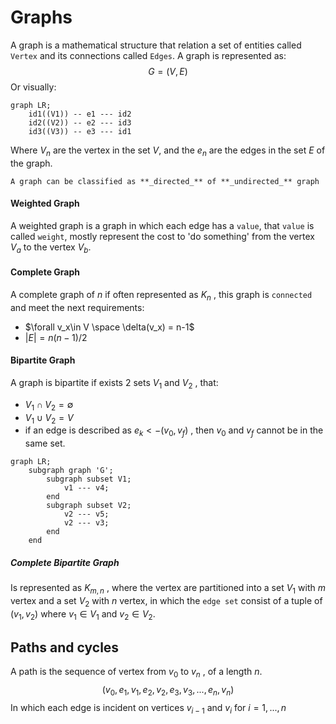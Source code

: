 # Graphs

A graph is a mathematical structure that relation a set of entities called `Vertex` and its connections called `Edges`. A graph is represented as:
$$
G = (V, E)
$$
Or visually:
```mermaid
graph LR;
	id1((V1)) -- e1 --- id2	
	id2((V2)) -- e2 --- id3
	id3((V3)) -- e3 --- id1
```
Where $V_n$ are the vertex in the set $V$, and the $e_n$ are the edges in the set $E$ of the graph.
```ad-note
A graph can be classified as **_directed_** of **_undirected_** graph
```
#### Weighted Graph
A weighted graph is a graph in which each edge has a `value`, that `value` is called `weight`, mostly represent the cost to 'do something' from the vertex $V_a$  to the vertex $V_b$.

#### Complete Graph
A complete graph of $n$ if often represented as $K_n$ , this graph is `connected` and meet the next requirements:
- $\forall v_x\in V \space  \delta(v_x) = n-1$
- $|E| = {n(n-1)}/{2}$

#### Bipartite Graph
A graph is bipartite if exists 2 sets $V_1$ and $V_2$ , that:
- $V_1 \cap V_2 = \emptyset$
- $V_1 \cup V_2 = V$ 
- if an edge is described as $e_k <- (v_0, v_f)$ , then $v_0$ and $v_f$ cannot be in the same set.
```mermaid
graph LR;
	subgraph graph 'G';
		subgraph subset V1;
			v1 --- v4;
		end
		subgraph subset V2;
			v2 --- v5;
			v2 --- v3;
		end	
	end
```
##### Complete Bipartite Graph
 Is represented as $K_{m,n}$ , where the vertex are partitioned into a set $V_1$ with $m$ vertex and a set $V_2$ with $n$ vertex, in which the `edge set` consist of a tuple of  $(v_1, v_2)$ where $v_1 \in V_1$ and $v_2 \in V_2$.

 
## Paths and cycles
A path is the sequence of vertex from $v_0$ to $v_n$ , of a length $n$.
$$
(v_0, e_1, v_1, e_2, v_2, e_3, v_3, ..., e_n, v_n)
$$
In which each edge is incident on vertices $v_{i-1}$ and $v_i$ for $i = 1, ..., n$ 
